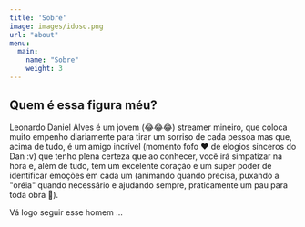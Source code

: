 ```yaml
---
title: 'Sobre'
image: images/idoso.png
url: "about"
menu:
  main:
    name: "Sobre"
    weight: 3
---
```


## Quem é essa figura méu?
Leonardo Daniel Alves é um jovem (😂😂😂) streamer mineiro, que coloca muito empenho diariamente para tirar um sorriso de cada pessoa mas que, acima de tudo, é um amigo incrível (momento fofo ❤️ de elogios sinceros do Dan :v) que tenho plena certeza que ao conhecer, você irá simpatizar na hora e, além de tudo, tem um excelente coração e um super poder de identificar emoções em cada um (animando quando precisa, puxando a "oréia" quando necessário e ajudando sempre, praticamente um pau para toda obra 🌚).

Vá logo seguir esse homem ...